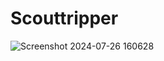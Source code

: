 # Scouttripper
![Screenshot 2024-07-26 160628](https://github.com/user-attachments/assets/21f40816-6c4c-4afa-bbe6-5d7a3a5b747c)
